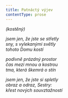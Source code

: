 ```yaml
---
title: Patnáctý výjev
contentType: prose
---
```


<section>

_(kostěný)_

_jsem jen, že jste se střetly  
sny, s vylekanými světly  
tohoto Domu kostí_

</section>

<section>

_podivně prázdný prostor  
čas mezi mnou a kostrou  
tma, která škemrá o stín_

</section>

<section>

_jsem jen, že jste si spletly  
obraz a odraz, Sestry:  
křest nových souvztažností_

</section>

